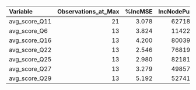 |Variable      | Observations_at_Max| %IncMSE| IncNodePurity| Importance_Rank| Baseline_Value| Required_Increase|
|:-------------|-------------------:|-------:|-------------:|---------------:|--------------:|-----------------:|
|avg_score_Q11 |                  21|   3.078|      62718.94|               5|         65.202|              14.5|
|avg_score_Q6  |                  13|   3.824|      11422.41|               3|         65.562|              14.0|
|avg_score_Q16 |                  13|   4.200|      80039.98|               2|         69.389|              10.5|
|avg_score_Q22 |                  13|   2.546|      76819.17|               7|         65.514|              14.0|
|avg_score_Q25 |                  13|   2.980|      82181.28|               6|         67.979|              12.0|
|avg_score_Q27 |                  13|   3.279|      49857.74|               4|         68.310|              11.5|
|avg_score_Q29 |                  13|   5.192|      52741.94|               1|         65.035|              14.5|
